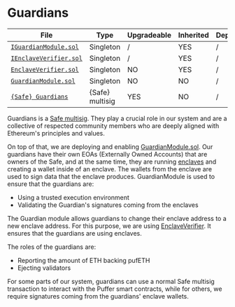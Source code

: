 # Guardians

| File | Type | Upgradeable | Inherited | Deployed |
| -------- | -------- | -------- | -------- | -------- |
| [`IGuardianModule.sol`](../src/interface/IGuardianModule.sol) | Singleton | / | YES | / |
| [`IEnclaveVerifier.sol`](../src/interface/IEnclaveVerifier.sol) | Singleton | / | YES |/ |
| [`EnclaveVerifier.sol`](../src/EnclaveVerifier.sol) | Singleton | NO | YES | / |
| [`GuardianModule.sol`](../src/GuardianModule.sol) | Singleton | NO | NO | / |
| [`{Safe} Guardians`](https://safe.global/) | {Safe} multisig | YES | NO | / |

Guardians is a [Safe multisig](https://github.com/safe-global/safe-contracts). They play a crucial role in our system and are a collective of respected community members who are deeply aligned with Ethereum's principles and values.

On top of that, we are deploying and enabling [GuardianModule.sol](../src/GuardianModule.sol).
Our guardians have their own EOAs (Externally Owned Accounts) that are owners of the Safe, and at the same time, they are running [enclaves](https://en.wikipedia.org/wiki/Trusted_execution_environment) and creating a wallet inside of an enclave. The wallets from the enclave are used to sign data that the enclave produces. GuardianModule is used to ensure that the guardians are:
- Using a trusted execution environment
- Validating the Guardian's signatures coming from the enclaves

The Guardian module allows guardians to change their enclave address to a new enclave address. For this purpose, we are using [EnclaveVerifier](./EnclaveVerifier.md). It ensures that the guardians are using enclaves.

The roles of the guardians are:
- Reporting the amount of ETH backing pufETH
- Ejecting validators

For some parts of our system, guardians can use a normal Safe multisig transaction to interact with the Puffer smart contracts, while for others, we require signatures coming from the guardians' enclave wallets.
